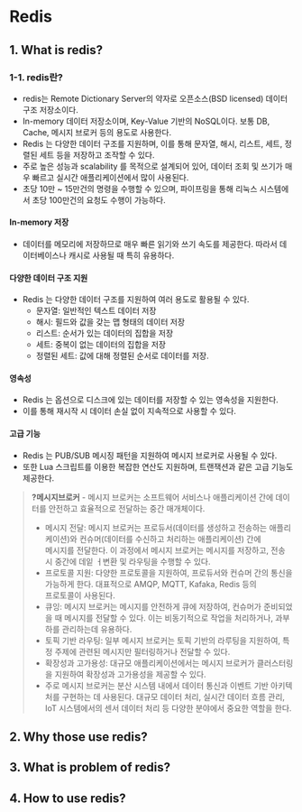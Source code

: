 # Redis

## 1. What is redis?
### 1-1. redis란?
- redis는 Remote Dictionary Server의 약자로 오픈소스(BSD licensed) 데이터 구조 저장소이다.  
- In-memory 데이터 저장소이며, Key-Value 기반의 NoSQL이다. 보통 DB, Cache, 메시지 브로커 등의 용도로 사용한다.
- Redis 는 다양한 데이터 구조를 지원하며, 이를 통해 문자열, 해시, 리스트, 세트, 정렬된 세트 등을 저장하고 조작할 수 있다.
- 주로 높은 성능과 scalability 를 목적으로 설계되어 있어, 데이터 조회 및 쓰기가 매우 빠르고 실시간 애플리케이션에서 많이 사용된다.  
- 초당 10만 ~ 15만건의 명령을 수행할 수 있으며, 파이프링을 통해 리눅스 시스템에서 초당 100만건의 요청도 수행이 가능하다.

#### In-memory 저장 
- 데이터를 메모리에 저장하므로 매우 빠른 읽기와 쓰기 속도를 제공한다. 따라서 데이터베이스나 캐시로 사용될 때 특히 유용하다.

#### 다양한 데이터 구조 지원
- Redis 는 다양한 데이터 구조를 지원하여 여러 용도로 활용될 수 있다.
  - 문자열: 일반적인 텍스트 데이터 저장
  - 해시: 필드와 값을 갖는 맵 형태의 데이터 저장
  - 리스트: 순서가 있는 데이터의 집합을 저장
  - 세트: 중복이 없는 데이터의 집합을 저장
  - 정렬된 세트: 값에 대해 정렬된 순서로 데이터를 저장.

#### 영속성
- Redis 는 옵션으로 디스크에 있는 데이터를 저장할 수 있는 영속성을 지원한다.
- 이를 통해 재시작 시 데이터 손실 없이 지속적으로 사용할 수 있다.

#### 고급 기능
- Redis 는 PUB/SUB 메시징 패턴을 지원하여 메시지 브로커로 사용될 수 있다.
- 또한 Lua 스크립트를 이용한 복잡한 연산도 지원하며, 트랜잭션과 같은 고급 기능도 제공한다.

> **?메시지브로커** - 메시지 브로커는 소프트웨어 서비스나 애플리케이션 간에 데이터를 안전하고 효율적으로 전달하는 중간 매개체이다.  
> - 메시지 전달: 메시지 브로커는 프로듀서(데이터를 생성하고 전송하는 애플리케이션)와 컨슈머(데이터를 수신하고 처리하는 애플리케이션) 간에  
>   메시지를 전달한다. 이 과정에서 메시지 브로커는 메시지를 저장하고, 전송 시 중간에 데잍 ㅓ변환 및 라우팅을 수행할 수 있다.
> - 프로토콜 지원: 다양한 프로토콜을 지원하여, 프로듀서와 컨슈머 간의 통신을 가능하게 한다. 대표적으로 AMQP, MQTT, Kafaka, Redis 등의   
>   프로토콜이 사용된다.
> - 큐잉: 메시지 브로커는 메시지를 안전하게 큐에 저장하여, 컨슈머가 준비되었을 때 메시지를 전달할 수 있다.
>   이는 비동기적으로 작업을 처리하거나, 과부하를 관리하는데 유용하다.
> - 토픽 기반 라우팅: 일부 메시지 브로커는 토픽 기반의 라루팅을 지원하여, 특정 주제에 관련된 메시지만 필터링하거나 전달할 수 있다.
> - 확장성과 고가용성: 대규모 애플리케이션에서는 메시지 브로커가 클러스터링을 지원하여 확장성과 고가용성을 제공할 수 있다.
> - 주로 메시지 브로커는 분산 시스템 내에서 데이터 통신과 이벤트 기반 아키텍처를 구현하는 데 사용된다.
>   대규모 데이터 처리, 실시간 데이터 흐름 관리, IoT 시스템에서의 센서 데이터 처리 등 다양한 분야에서 중요한 역할을 한다.
## 2. Why those use redis?

## 3. What is problem of redis?

## 4. How to use redis?
